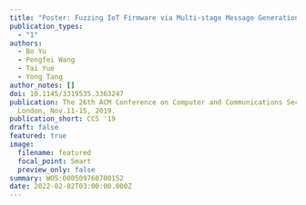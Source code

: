 ```yaml
---
title: "Poster: Fuzzing IoT Firmware via Multi-stage Message Generation"
publication_types:
  - "1"
authors:
  - Bo Yu
  - Pengfei Wang
  - Tai Yue
  - Yong Tang
author_notes: []
doi: 10.1145/3319535.3363247
publication: The 26th ACM Conference on Computer and Communications Security,
  London, Nov.11-15, 2019.
publication_short: CCS '19
draft: false
featured: true
image:
  filename: featured
  focal_point: Smart
  preview_only: false
summary: WOS:000509760700152
date: 2022-02-02T03:00:00.000Z
---
```

